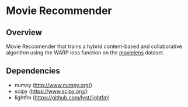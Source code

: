 # Movie Recommender 

## Overview

Movie Reccomender that trains a hybrid content-based and collaborative algorithm using the WARP loss function on the [movielens](http://grouplens.org/datasets/movielens/) dataset.

## Dependencies

- numpy (http://www.numpy.org/)
- scipy (https://www.scipy.org/)
- lightfm (https://github.com/lyst/lightfm)



